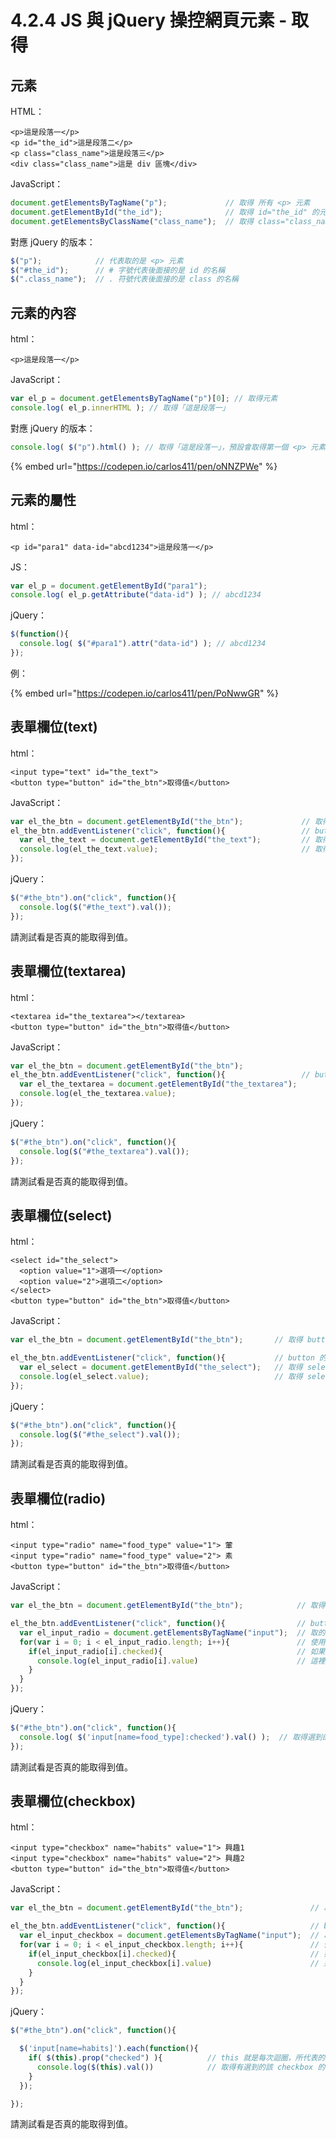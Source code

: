 # 4.2.4 JS 與 jQuery 操控網頁元素 - 取得

## 元素

HTML：

```markup
<p>這是段落一</p>
<p id="the_id">這是段落二</p>
<p class="class_name">這是段落三</p>
<div class="class_name">這是 div 區塊</div>
```

JavaScript：

```javascript
document.getElementsByTagName("p");             // 取得 所有 <p> 元素
document.getElementById("the_id");              // 取得 id="the_id" 的元素
document.getElementsByClassName("class_name");  // 取得 class="class_name" 的元素
```

對應 jQuery 的版本：

```javascript
$("p");            // 代表取的是 <p> 元素
$("#the_id");      // # 字號代表後面接的是 id 的名稱
$(".class_name");  // . 符號代表後面接的是 class 的名稱
```

## 元素的內容

html：

```markup
<p>這是段落一</p>
```

JavaScript：

```javascript
var el_p = document.getElementsByTagName("p")[0]; // 取得元素
console.log( el_p.innerHTML ); // 取得「這是段落一」
```

對應 jQuery 的版本：

```javascript
console.log( $("p").html() ); // 取得「這是段落一」，預設會取得第一個 <p> 元素的內容
```

{% embed url="https://codepen.io/carlos411/pen/oNNZPWe" %}



## 元素的屬性

html：

```markup
<p id="para1" data-id="abcd1234">這是段落一</p>
```

JS：

```javascript
var el_p = document.getElementById("para1");
console.log( el_p.getAttribute("data-id") ); // abcd1234
```

jQuery：

```javascript
$(function(){
  console.log( $("#para1").attr("data-id") ); // abcd1234
});
```



例：

{% embed url="https://codepen.io/carlos411/pen/PoNwwGR" %}





## 表單欄位\(text\)

html：

```markup
<input type="text" id="the_text">
<button type="button" id="the_btn">取得值</button>
```

JavaScript：

```javascript
var el_the_btn = document.getElementById("the_btn");             // 取得 button 元素
el_the_btn.addEventListener("click", function(){                 // button 的 click 事件綁定
  var el_the_text = document.getElementById("the_text");         // 取得欄位元素
  console.log(el_the_text.value);                                // 取得值
});
```

jQuery：

```javascript
$("#the_btn").on("click", function(){
  console.log($("#the_text").val());
});
```

請測試看是否真的能取得到值。

## 表單欄位\(textarea\)

html：

```markup
<textarea id="the_textarea"></textarea>
<button type="button" id="the_btn">取得值</button>
```

JavaScript：

```javascript
var el_the_btn = document.getElementById("the_btn");
el_the_btn.addEventListener("click", function(){                 // button 的 click 事件綁定
  var el_the_textarea = document.getElementById("the_textarea");
  console.log(el_the_textarea.value);
});
```

jQuery：

```javascript
$("#the_btn").on("click", function(){
  console.log($("#the_textarea").val());
});
```

請測試看是否真的能取得到值。

## 表單欄位\(select\)

html：

```markup
<select id="the_select">
  <option value="1">選項一</option>
  <option value="2">選項二</option>
</select>
<button type="button" id="the_btn">取得值</button>
```

JavaScript：

```javascript
var el_the_btn = document.getElementById("the_btn");       // 取得 button 欄位

el_the_btn.addEventListener("click", function(){           // button 的 click 事件綁定
  var el_select = document.getElementById("the_select");   // 取得 select 下拉選單
  console.log(el_select.value);                            // 取得 select 目前所選的值，用 console.log 查看
});
```

jQuery：

```javascript
$("#the_btn").on("click", function(){
  console.log($("#the_select").val());
});
```

請測試看是否真的能取得到值。

## 表單欄位\(radio\)

html：

```markup
<input type="radio" name="food_type" value="1"> 葷
<input type="radio" name="food_type" value="2"> 素
<button type="button" id="the_btn">取得值</button>
```

JavaScript：

```javascript
var el_the_btn = document.getElementById("the_btn");            // 取得 button 欄位

el_the_btn.addEventListener("click", function(){                // button 的 click 事件綁定
  var el_input_radio = document.getElementsByTagName("input");  // 取的 input 欄位
  for(var i = 0; i < el_input_radio.length; i++){               // 使用 for 迴圈跑過每個 input 欄位
    if(el_input_radio[i].checked){                              // 如果是有選到的(.checked)
      console.log(el_input_radio[i].value)                      // 這裡可取得選到的那個選項的值(.value)
    }
  }
});
```

jQuery：

```javascript
$("#the_btn").on("click", function(){
  console.log( $('input[name=food_type]:checked').val() );  // 取得選到的那個選項的值
});
```

請測試看是否真的能取得到值。

## 表單欄位\(checkbox\)

html：

```markup
<input type="checkbox" name="habits" value="1"> 興趣1
<input type="checkbox" name="habits" value="2"> 興趣2
<button type="button" id="the_btn">取得值</button>
```

JavaScript：

```javascript
var el_the_btn = document.getElementById("the_btn");               // 取得 button 欄位

el_the_btn.addEventListener("click", function(){                   // button 的 click 事件綁定
  var el_input_checkbox = document.getElementsByTagName("input");  // 取的 input 欄位
  for(var i = 0; i < el_input_checkbox.length; i++){               // 使用 for 迴圈跑過每個 input 欄位
    if(el_input_checkbox[i].checked){                              // 如果是有選到的(.checked)
      console.log(el_input_checkbox[i].value)                      // 這裡可取得選到的那個選項的值(.value)
    }
  }
});
```

jQuery：

```javascript
$("#the_btn").on("click", function(){

  $('input[name=habits]').each(function(){
    if( $(this).prop("checked") ){          // this 就是每次迴圈，所代表的某個欄位。 .prop("checked") 表示有選到的話，回傳 true
      console.log($(this).val())            // 取得有選到的該 checkbox 的值
    }
  });

});
```

請測試看是否真的能取得到值。

